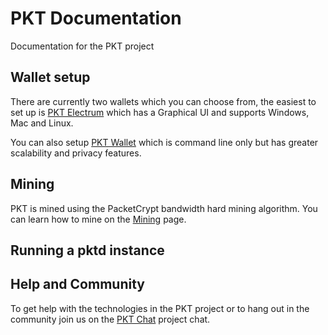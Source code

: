 # PKT Documentation
Documentation for the PKT project

## Wallet setup
There are currently two wallets which you can choose from, the easiest to set up is
[PKT Electrum](./electrum) which has a Graphical UI and supports Windows, Mac and Linux.

You can also setup [PKT Wallet](./pktd#wallet) which is command line only but has greater
scalability and privacy features.
## Mining
PKT is mined using the PacketCrypt bandwidth hard mining algorithm. You can learn how
to mine on the [Mining](./mining) page.
## Running a pktd instance

## Help and Community
To get help with the technologies in the PKT project or to hang out in the community
join us on the [PKT Chat](https://pkt.chat/) project chat.

